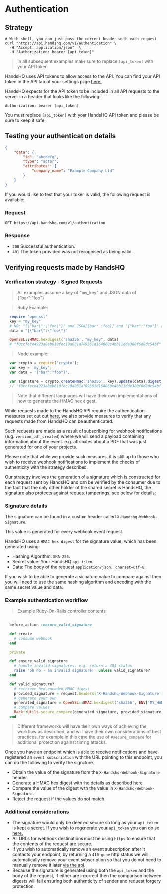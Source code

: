 # Authentication

## Strategy

```shell
# With shell, you can just pass the correct header with each request
curl "https://api.handshq.com/v1/authentication" \
  -H "Accept: application/json"  \
  -H "Authorization: bearer [api_token]"
```

> In all subsequent examples make sure to replace `[api_token]` with your API token

HandsHQ uses API tokens to allow access to the API. You can find your API token in the API tab of your settings page
[here.](https://app.handshq.com/settings/api_configuration)


HandsHQ expects for the API token to be included in all API requests to the server in a header that looks like the following:

`Authorization: bearer [api_token]`

<aside class="notice">
You must replace <code>[api_token]</code> with your HandsHQ API token and please be sure to keep it safe!
</aside>


## Testing your authentication details

```json
{
    "data": {
        "id": "abcdefg",
        "type": "actor",
        "attributes": {
            "company_name": "Example Company Ltd"
        }
    }
}
```

If you would like to test that your token is valid, the following request is available:

### Request

`GET https://api.handshq.com/v1/authentication`

### Response

- `200` Successful authentication.
- `401` The token provided was not recognised as being valid.

## Verifying requests made by HandsHQ
### Verification strategy - Signed Requests
<!-- Credit to @jasny for putting together a gist with different example implementations in different languages -->

> All examples assume a key of "my_key" and JSON data of {"bar":"foo"}

> Ruby Example:

```ruby
  require 'openssl'
  key = "my_key"
  # NB: "{\"bar\":\"foo\"}" and JSON[{bar: :foo}] and '{"bar":"foo"}' are equivalent arguments in ruby.
  data = "{\"bar\":\"foo\"}"

  OpenSSL::HMAC.hexdigest('sha256', "my_key", data)
  # "f0ccfece4923a8eb610fec19a031a769361d164860c4bb11dde380f6d8dc54bf"
```

> Node example:

```javascript
  var crypto = require('crypto');
  var key = 'my_key';
  var data = '{"bar":"foo"}';

  var signature = crypto.createHmac('sha256', key).update(data).digest('hex');
  // 'f0ccfece4923a8eb610fec19a031a769361d164860c4bb11dde380f6d8dc54bf'
```

> Note that different languages will have their own implementations of how to generate the HMAC hex digest.

While requests made to the HandsHQ API require the authentication measures set out out [here](#strategy), we also provide measures to verify that any requests made from HandsHQ can be authenticated.

Such requests are made as a result of subscribing for webhook notifications (e.g. `version_pdf_created`) where we will send a payload containing information about the event. e.g. attributes about a PDF that was just generated for one of your projects.

<aside class='notice'>
  Please note that while we provide such measures, it is still up to those who wish to receive webhook notifications to implement the checks of authenticity with the strategy described.
</aside>

Our strategy involves the generation of a signature which is constructed for each request sent by HandsHQ and can be verified by the consumer due to the fact that the only other holder of the shared secret is HandsHQ, the signature also protects against request tamperings, see below for details:

### Signature details

The signature can be found in a custom header called `X-Handshq-Webhook-Signature`.

This value is generated for every webhook event request.

HandsHQ uses a `HMAC hex digest` for the signature value, which has been generated using:

- Hashing Algorithm: `SHA-256`.
- Secret value: Your HandsHQ `api_token`.
- Data: The body of the request `application/json; charset=utf-8`.

If you wish to be able to generate a signature value to compare against then you will need to use the same hashing algorithm and encoding with the same secret value and data.

### Example authentication workflow

> Example Ruby-On-Rails controller contents

```ruby
  
  before_action :ensure_valid_signature

  def create
    # consume webhook
  end

  private

  def ensure_valid_signature
    # handle invalid signatures, e.g. return a 404 status
    raise 'oh no - an invalid signature!' unless valid_signature?
  end

  def valid_signature?
    # retrieve hex-encoded HMAC digest
    provided_signature = request.headers['X-Handshq-Webhook-Signature']
    # generate your own
    generated_signature = OpenSSL::HMAC.hexdigest('sha256', ENV['MY_HANDSHQ_API_TOKEN'], request.body.read)
    # compare values
    Rack::Utils.secure_compare(generated_signature, provided_signature)
  end
```
> Different frameworks will have their own ways of achieving the workflow as described, and will have their own considerations of best practices, for example in this case the use of `#secure_compare` for additional protection against timing attacks.

Once you have an endpoint which is able to receive notifications and have registered an `event subscription` with the URL pointing to this endpoint, you can do the following to verify the signature.

- Obtain the value of the signature from the `X-Handshq-Webhook-Signature` header.
- Generate a HMAC hex digest with the details as described [here](#signature-details)
- Compare the value of the digest with the value in `X-Handshq-Webhook-Signature`.
- Reject the request if the values do not match.

### Additional considerations

- The signature would only be deemed secure so long as your `api_token` is kept a secret. If you wish to regenerate your `api_token` you can do so [here.](https://app.handshq.com/settings/api_configuration)
- All URLs for webhook destinations must be using `https` to ensure that the contents of the request are secure.
- If you wish to automatically remove an event subscription after it contacts your endpoint, by returning a `410 gone` http status we will automatically remove your event subscription so that you do not need to manually remove it later [via the api](#removing-an-event-subscription).
- Because the signature is generated using both the `api_token` and the body of the request, if either are incorrect then the comparison between digests will fail ensuring both authenticity of sender and request forgery protection.
